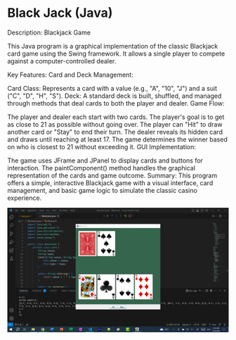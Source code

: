 # Black Jack (Java)

Description: Blackjack Game

This Java program is a graphical implementation of the classic Blackjack card game using the Swing framework. It allows a single player to compete against a computer-controlled dealer.

Key Features:
Card and Deck Management:

Card Class: Represents a card with a value (e.g., "A", "10", "J") and a suit ("C", "D", "H", "S").
Deck: A standard deck is built, shuffled, and managed through methods that deal cards to both the player and dealer.
Game Flow:

The player and dealer each start with two cards. The player's goal is to get as close to 21 as possible without going over.
The player can "Hit" to draw another card or "Stay" to end their turn. The dealer reveals its hidden card and draws until reaching at least 17.
The game determines the winner based on who is closest to 21 without exceeding it.
GUI Implementation:

The game uses JFrame and JPanel to display cards and buttons for interaction.
The paintComponent() method handles the graphical representation of the cards and game outcome.
Summary:
This program offers a simple, interactive Blackjack game with a visual interface, card management, and basic game logic to simulate the classic casino experience.

![blackjack-java game image](images/jack.png)

